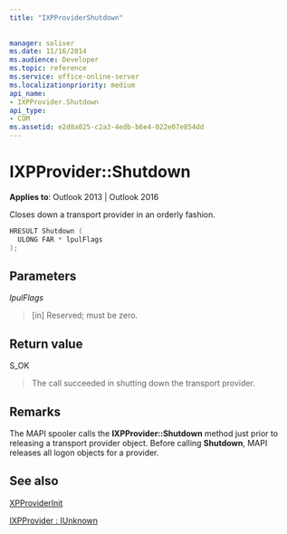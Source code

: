 ```yaml
---
title: "IXPProviderShutdown"
 
 
manager: soliver
ms.date: 11/16/2014
ms.audience: Developer
ms.topic: reference
ms.service: office-online-server
ms.localizationpriority: medium
api_name:
- IXPProvider.Shutdown
api_type:
- COM
ms.assetid: e2d8a025-c2a3-4edb-b6e4-022e07e854dd
---
```


# IXPProvider::Shutdown

  
  
**Applies to**: Outlook 2013 | Outlook 2016 
  
Closes down a transport provider in an orderly fashion.
  
```cpp
HRESULT Shutdown (
  ULONG FAR * lpulFlags
);
```

## Parameters

 _lpulFlags_
  
> [in] Reserved; must be zero.
    
## Return value

S_OK 
  
> The call succeeded in shutting down the transport provider.
    
## Remarks

The MAPI spooler calls the **IXPProvider::Shutdown** method just prior to releasing a transport provider object. Before calling **Shutdown**, MAPI releases all logon objects for a provider.
  
## See also



[XPProviderInit](xpproviderinit.md)
  
[IXPProvider : IUnknown](ixpprovideriunknown.md)

